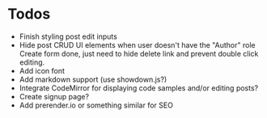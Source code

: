 Todos
==========

* Finish styling post edit inputs
* Hide post CRUD UI elements when user doesn't have the "Author" role
    Create form done, just need to hide delete link and prevent double click editing.
* Add icon font
* Add markdown support (use showdown.js?)
* Integrate CodeMirror for displaying code samples and/or editing posts?
* Create signup page?
* Add prerender.io or something similar for SEO
